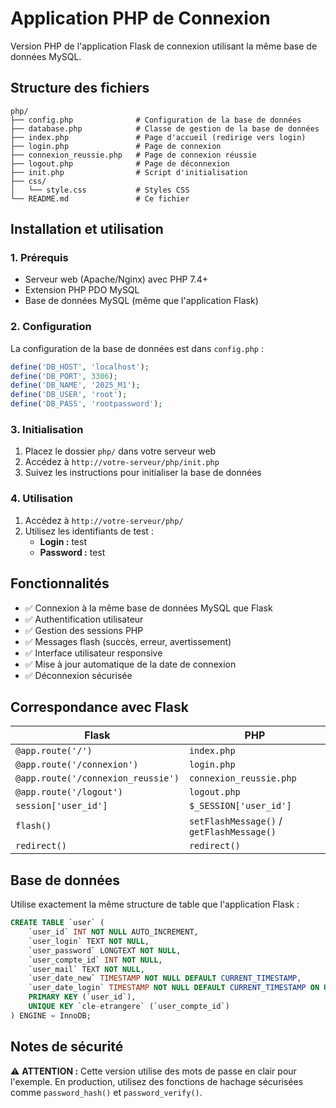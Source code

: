 # Application PHP de Connexion

Version PHP de l'application Flask de connexion utilisant la même base de données MySQL.

## Structure des fichiers

```
php/
├── config.php              # Configuration de la base de données
├── database.php            # Classe de gestion de la base de données
├── index.php               # Page d'accueil (redirige vers login)
├── login.php               # Page de connexion
├── connexion_reussie.php   # Page de connexion réussie
├── logout.php              # Page de déconnexion
├── init.php                # Script d'initialisation
├── css/
│   └── style.css           # Styles CSS
└── README.md               # Ce fichier
```

## Installation et utilisation

### 1. Prérequis
- Serveur web (Apache/Nginx) avec PHP 7.4+
- Extension PHP PDO MySQL
- Base de données MySQL (même que l'application Flask)

### 2. Configuration
La configuration de la base de données est dans `config.php` :
```php
define('DB_HOST', 'localhost');
define('DB_PORT', 3306);
define('DB_NAME', '2025_M1');
define('DB_USER', 'root');
define('DB_PASS', 'rootpassword');
```

### 3. Initialisation
1. Placez le dossier `php/` dans votre serveur web
2. Accédez à `http://votre-serveur/php/init.php`
3. Suivez les instructions pour initialiser la base de données

### 4. Utilisation
1. Accédez à `http://votre-serveur/php/`
2. Utilisez les identifiants de test :
   - **Login :** test
   - **Password :** test

## Fonctionnalités

- ✅ Connexion à la même base de données MySQL que Flask
- ✅ Authentification utilisateur
- ✅ Gestion des sessions PHP
- ✅ Messages flash (succès, erreur, avertissement)
- ✅ Interface utilisateur responsive
- ✅ Mise à jour automatique de la date de connexion
- ✅ Déconnexion sécurisée

## Correspondance avec Flask

| Flask | PHP |
|-------|-----|
| `@app.route('/')` | `index.php` |
| `@app.route('/connexion')` | `login.php` |
| `@app.route('/connexion_reussie')` | `connexion_reussie.php` |
| `@app.route('/logout')` | `logout.php` |
| `session['user_id']` | `$_SESSION['user_id']` |
| `flash()` | `setFlashMessage()` / `getFlashMessage()` |
| `redirect()` | `redirect()` |

## Base de données

Utilise exactement la même structure de table que l'application Flask :
```sql
CREATE TABLE `user` (
    `user_id` INT NOT NULL AUTO_INCREMENT,
    `user_login` TEXT NOT NULL,
    `user_password` LONGTEXT NOT NULL,
    `user_compte_id` INT NOT NULL,
    `user_mail` TEXT NOT NULL,
    `user_date_new` TIMESTAMP NOT NULL DEFAULT CURRENT_TIMESTAMP,
    `user_date_login` TIMESTAMP NOT NULL DEFAULT CURRENT_TIMESTAMP ON UPDATE CURRENT_TIMESTAMP,
    PRIMARY KEY (`user_id`),
    UNIQUE KEY `cle-etrangere` (`user_compte_id`)
) ENGINE = InnoDB;
```

## Notes de sécurité

⚠️ **ATTENTION :** Cette version utilise des mots de passe en clair pour l'exemple. En production, utilisez des fonctions de hachage sécurisées comme `password_hash()` et `password_verify()`.
